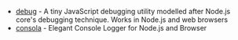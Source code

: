 - [debug](https://github.com/debug-js/debug) - A tiny JavaScript debugging utility modelled after Node.js core's debugging technique. Works in Node.js and web browsers
- [consola](https://github.com/unjs/consola) - Elegant Console Logger for Node.js and Browser
